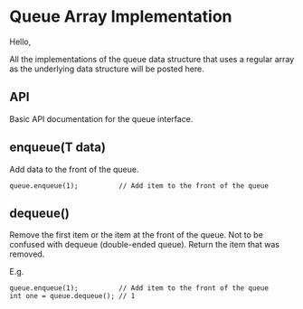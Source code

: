 # Queue Array Implementation

Hello, 

All the implementations of the queue data structure that uses a regular array as the underlying data structure will be posted here.

## API

Basic API documentation for the queue interface.

## enqueue(T data)

Add data to the front of the queue.

```
queue.enqueue(1);          // Add item to the front of the queue
```

## dequeue()

Remove the first item or the item at the front of the queue. Not to be confused with dequeue (double-ended queue). 
Return the item that was removed.

E.g. 
```
queue.enqueue(1);          // Add item to the front of the queue
int one = queue.dequeue(); // 1
```


